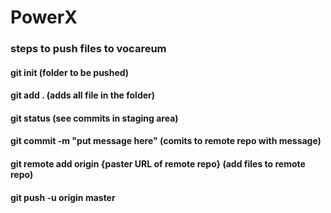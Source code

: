 # PowerX

### steps to push files to vocareum

#### git init                                              (folder to be pushed)
#### git add .                                             (adds all file in the folder)
#### git status                                            (see commits in staging area)
#### git commit -m "put message here"                      (comits to remote repo with message)

#### git remote add origin {paster URL of remote repo}     (add files to remote repo)
#### git push -u origin master




